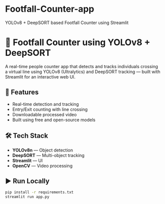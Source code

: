 # Footfall-Counter-app
YOLOv8 + DeepSORT based Footfall Counter using Streamlit

# 🧠 Footfall Counter using YOLOv8 + DeepSORT

A real-time people counter app that detects and tracks individuals crossing a virtual line using YOLOv8 (Ultralytics) and DeepSORT tracking — built with Streamlit for an interactive web UI.

## 🚀 Features
- Real-time detection and tracking
- Entry/Exit counting with line crossing
- Downloadable processed video
- Built using free and open-source models

## 🛠️ Tech Stack
- **YOLOv8n** — Object detection
- **DeepSORT** — Multi-object tracking
- **Streamlit** — UI
- **OpenCV** — Video processing

## ▶️ Run Locally
```bash
pip install -r requirements.txt
streamlit run app.py

